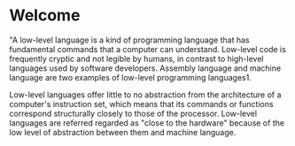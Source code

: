 # Welcome
"A low-level language is a kind of programming language that has fundamental commands that a computer can understand. Low-level code is frequently cryptic and not legible by humans, in contrast to high-level languages used by software developers. Assembly language and machine language are two examples of low-level programming languages1.

Low-level languages offer little to no abstraction from the architecture of a computer's instruction set, which means that its commands or functions correspond structurally closely to those of the processor. Low-level languages are referred regarded as "close to the hardware" because of the low level of abstraction between them and machine language.
